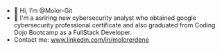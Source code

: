 - 👋 Hi, I’m @Molor-Git
- 🌱 I'm a asriring new cybersecurity analyst who obtained google cybersecurity professional certificate and also graduated from Coding Dojo Bootcamp as a FullStack Developer.
-  Contact me: www.linkedin.com/in/molorerdene
<!-- - 💞️ I’m looking to collaborate on ... -->
<!-- - 📫 How to reach me ... -->

<!---
Molor-Git/Molor-Git is a ✨ special ✨ repository because its `README.md` (this file) appears on your GitHub profile.
You can click the Preview link to take a look at your changes.
--->
